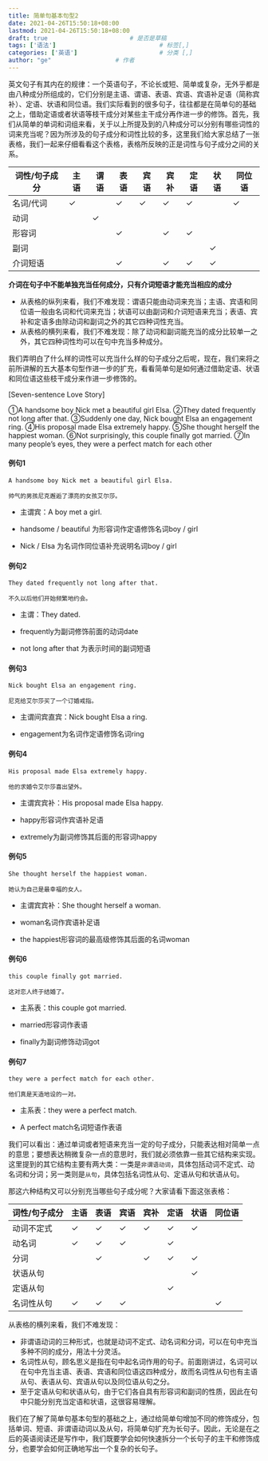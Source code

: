 ```yaml
---
title: 简单句基本句型2
date: 2021-04-26T15:50:18+08:00
lastmod: 2021-04-26T15:50:18+08:00
draft: true                       # 是否是草稿
tags: ['语法']                             # 标签[,]
categories: ['英语']                       # 分类 [,]
author: "ge"                  # 作者
---
```

英文句子有其内在的规律：一个英语句子，不论长或短、简单或复杂，无外乎都是由八种成分所组成的，它们分别是主语、谓语、表语、宾语、宾语补足语（简称宾补）、定语、状语和同位语。我们实际看到的很多句子，往往都是在简单句的基础之上，借助定语或者状语等枝干成分对某些主干成分再作进一步的修饰。首先，我们从简单的单词和词组来看，关于以上所提及到的八种成分可以分别有哪些词性的词来充当呢？因为所涉及的句子成分和词性比较的多，这里我们给大家总结了一张表格，我们一起来仔细看看这个表格，表格所反映的正是词性与句子成分之间的关系。

| 词性/句子成分 | 主语 | 谓语 | 表语 | 宾语 | 宾补 | 定语 | 状语 | 同位语 |
| ------------- | ---- | ---- | ---- | ---- | ---- | ---- | ---- | ------ |
| 名词/代词     | ✓    |      | ✓    | ✓    | ✓    | ✓    |      | ✓      |
| 动词          |      | ✓    |      |      |      |      |      |        |
| 形容词        |      |      | ✓    |      | ✓    | ✓    |      |        |
| 副词          |      |      |      |      |      |      | ✓    |        |
| 介词短语      |      |      | ✓    |      | ✓    | ✓    | ✓    |        |

**介词在句子中不能单独充当任何成分，只有介词短语才能充当相应的成分**

- 从表格的纵列来看，我们不难发现：谓语只能由动词来充当；主语、宾语和同位语一般由名词和代词来充当；状语可以由副词和介词短语来充当；表语、宾补和定语多由除动词和副词之外的其它四种词性充当。
- 从表格的横列来看，我们不难发现：除了动词和副词能充当的成分比较单一之外，其它四种词性均可以在句中充当多种成分。

我们弄明白了什么样的词性可以充当什么样的句子成分之后呢，现在，我们来将之前所讲解的五大基本句型作进一步的扩充，看看简单句是如何通过借助定语、状语和同位语这些枝干成分来作进一步修饰的。

[Seven-sentence Love Story]

①A handsome boy Nick met a beautiful girl Elsa. ②They dated frequently not long after that. ③Suddenly one day, Nick bought Elsa an engagement ring. ④His proposal made Elsa extremely happy. ⑤She thought herself the happiest woman. ⑥Not surprisingly, this couple finally got married. ⑦In many people’s eyes, they were a perfect match for each other

#### 例句1

```
A handsome boy Nick met a beautiful girl Elsa. 

帅气的男孩尼克邂逅了漂亮的女孩艾尔莎。
```

- 主谓宾：A boy met a girl.  

- handsome / beautiful 为形容词作定语修饰名词boy / girl

- Nick / Elsa 为名词作同位语补充说明名词boy / girl 

#### 例句2

```
They dated frequently not long after that. 

不久以后他们开始频繁地约会。
```

- 主谓：They dated.

- frequently为副词修饰前面的动词date

- not long after that 为表示时间的副词短语

#### 例句3

```
Nick bought Elsa an engagement ring. 

尼克给艾尔莎买了一个订婚戒指。
```

- 主谓间宾直宾：Nick bought Elsa a ring.

- engagement为名词作定语修饰名词ring

#### 例句4

```
His proposal made Elsa extremely happy. 

他的求婚令艾尔莎喜出望外。
```

- 主谓宾宾补：His proposal made Elsa happy.

- happy形容词作宾语补足语

- extremely为副词修饰其后面的形容词happy

#### 例句5

```
She thought herself the happiest woman. 

她认为自己是最幸福的女人。
```

- 主谓宾宾补：She thought herself a woman.

- woman名词作宾语补足语

- the happiest形容词的最高级修饰其后面的名词woman

#### 例句6

```
this couple finally got married. 

这对恋人终于结婚了。
```

- 主系表：this couple got married.

- married形容词作表语

- finally为副词修饰动词got

#### 例句7

```
they were a perfect match for each other. 

他们真是天造地设的一对。
```

- 主系表：they were a perfect match.

- A perfect match名词短语作表语

我们可以看出：通过单词或者短语来充当一定的句子成分，只能表达相对简单一点的意思；要想表达稍微复杂一点的意思时，我们就必须依靠一些其它结构来实现。这里提到的其它结构主要有两大类：一类是`非谓语动词`，具体包括动词不定式、动名词和分词；另一类则是`从句`，具体包括名词性从句、定语从句和状语从句。

那这六种结构又可以分别充当哪些句子成分呢？大家请看下面这张表格：

| 词性/句子成分 | 主语 | 表语 | 宾语 | 宾补 | 定语 | 状语 | 同位语 |
| ------------- | ---- | ---- | ---- | ---- | ---- | ---- | ------ |
| 动词不定式    | ✓    | ✓    | ✓    | ✓    | ✓    | ✓    |        |
| 动名词        | ✓    | ✓    | ✓    |      | ✓    |      |        |
| 分词          |      | ✓    |      | ✓    | ✓    | ✓    |        |
| 状语从句      |      |      |      |      |      | ✓    |        |
| 定语从句      |      |      |      |      | ✓    |      |        |
| 名词性从句    | ✓    | ✓    | ✓    |      |      |      | ✓      |

从表格的横列来看，我们不难发现：

- 非谓语动词的三种形式，也就是动词不定式、动名词和分词，可以在句中充当多种不同的成分，用法十分灵活。
- 名词性从句，顾名思义是指在句中起名词作用的句子。前面刚讲过，名词可以在句中充当主语、表语、宾语和同位语这四种成分，故而名词性从句也有主语从句、表语从句、宾语从句以及同位语从句之分。
- 至于定语从句和状语从句，由于它们各自具有形容词和副词的性质，因此在句中只能分别充当定语和状语，这很容易理解。

我们在了解了简单句基本句型的基础之上，通过给简单句增加不同的修饰成分，包括单词、短语、非谓语动词以及从句，将简单句扩充为长句子。因此，无论是在之后的英语阅读还是写作中，我们既要学会如何快速拆分一个长句子的主干和修饰成分，也要学会如何正确地写出一个复杂的长句子。